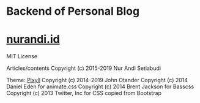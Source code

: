 # Backend of Personal Blog
# [nurandi.id](nurandi.id)

MIT License

Articles/contents
Copyright (c) 2015-2019 Nur Andi Setiabudi

Theme: [Pixyll](https://github.com/johnotander/pixyll)
Copyright (c) 2014-2019 John Otander
Copyright (c) 2014 Daniel Eden for animate.css
Copyright (c) 2014 Brent Jackson for Basscss
Copyright (c) 2013 Twitter, Inc for CSS copied from Bootstrap

